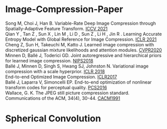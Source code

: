 # Image-Compression-Paper

Song M, Choi J, Han B. Variable-Rate Deep Image Compression through Spatially-Adaptive Feature Transform. [ICCV 2021](https://openaccess.thecvf.com/content/ICCV2021/papers/Song_Variable-Rate_Deep_Image_Compression_Through_Spatially-Adaptive_Feature_Transform_ICCV_2021_paper.pdf)  
Qian Y , Tan Z , Sun X , Lin M , Li D , Sun Z , Li H , Jin R . Learning Accurate Entropy Model with Global Reference for Image Compression. [ICLR 2021](https://arxiv.org/pdf/2010.08321.pdf)  
Cheng Z, Sun H, Takeuchi M, Katto J. Learned image compression with discretized gaussian mixture likelihoods and attention modules. [CVPR2020](https://openaccess.thecvf.com/content_CVPR_2020/papers/Cheng_Learned_Image_Compression_With_Discretized_Gaussian_Mixture_Likelihoods_and_Attention_CVPR_2020_paper.pdf)  
Minnen D, Ballé J, Toderici GD. Joint autoregressive and hierarchical priors for learned image compression. [NIPS2018](https://arxiv.org/pdf/1809.02736.pdf)  
Ballé J, Minnen D, Singh S, Hwang SJ, Johnston N. Variational image compression with a scale hyperprior. [ICLR 2018](https://arxiv.org/pdf/1802.01436.pdf)  
End-to-end Optimized Image Compression. [ICLR2017](https://arxiv.org/pdf/1611.01704.pdf)  
Ballé J, Laparra V, Simoncelli EP. End-to-end optimization of nonlinear transform codes for perceptual quality. [PCS2016](https://ieeexplore.ieee.org/stamp/stamp.jsp?tp=&arnumber=7906310)  
Wallace, G. K. The JPEG still picture compression standard. Communications of the ACM, 34(4), 30-44. [CACM1991](https://dl.acm.org/doi/pdf/10.1145/103085.103089)

# Spherical Convolution
